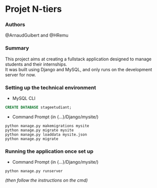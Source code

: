# Projet N-tiers

### Authors

@ArnaudGuibert and @HRemu  


### Summary

This project aims at creating a fullstack application designed to manage students and their internships.  
It was built using Django and MySQL, and only runs on the development server for now.  


### Setting up the technical environment

* MySQL CLI
~~~~sql
CREATE DATABASE stageetudiant;
~~~~

* Command Prompt (in {...}/Django/mysite/)
~~~~
python manage.py makemigrations mysite
python manage.py migrate mysite
python manage.py loaddata mysite.json
python manage.py migrate
~~~~


### Running the application once set up

* Command Prompt (in {...}/Django/mysite/)
~~~~
python manage.py runserver
~~~~
_(then follow the instructions on the cmd)_

